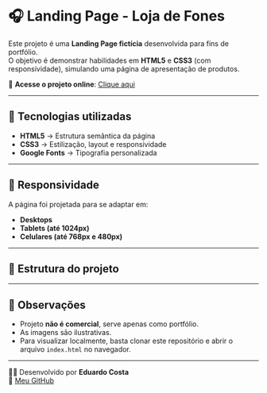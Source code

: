 # 🎧 Landing Page - Loja de Fones

Este projeto é uma **Landing Page fictícia** desenvolvida para fins de portfólio.  
O objetivo é demonstrar habilidades em **HTML5** e **CSS3** (com responsividade), simulando uma página de apresentação de produtos.

🔗 **Acesse o projeto online**: [Clique aqui](https://eduardocosta0.github.io/landing-page-fones/)

---

## 🚀 Tecnologias utilizadas
- **HTML5** → Estrutura semântica da página  
- **CSS3** → Estilização, layout e responsividade  
- **Google Fonts** → Tipografia personalizada  

---

## 📱 Responsividade
A página foi projetada para se adaptar em:
- **Desktops**  
- **Tablets (até 1024px)**  
- **Celulares (até 768px e 480px)**  

---

## 📂 Estrutura do projeto

---

## 📝 Observações
- Projeto **não é comercial**, serve apenas como portfólio.  
- As imagens são ilustrativas.  
- Para visualizar localmente, basta clonar este repositório e abrir o arquivo `index.html` no navegador.  

---

👨‍💻 Desenvolvido por **Eduardo Costa**  
🔗 [Meu GitHub](https://github.com/eduardocosta0)
